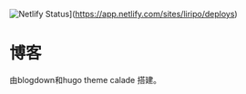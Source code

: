 ![Netlify Status](https://api.netlify.com/api/v1/badges/89136263-2ff4-48bc-90ee-b7d400a05772/deploy-status)](https://app.netlify.com/sites/liripo/deploys)

# 博客

由blogdown和hugo theme calade 搭建。 

